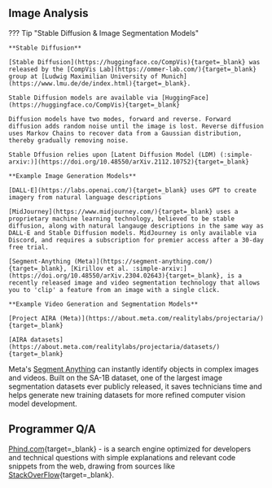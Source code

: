## Image Analysis

??? Tip "Stable Diffusion & Image Segmentation Models"

    **Stable Diffusion**

    [Stable Diffusion](https://huggingface.co/CompVis){target=_blank} was released by the [CompVis Lab](https://ommer-lab.com/){target=_blank} group at [Ludwig Maximilian University of Munich](https://www.lmu.de/de/index.html){target=_blank}. 

    Stable Diffusion models are available via [HuggingFace](https://huggingface.co/CompVis){target=_blank}

    Diffusion models have two modes, forward and reverse. Forward diffusion adds random noise until the image is lost. Reverse diffusion uses Markov Chains to recover data from a Gaussian distribution, thereby gradually removing noise.

    Stable Dffusion relies upon [Latent Diffusion Model (LDM) (:simple-arxiv:)](https://doi.org/10.48550/arXiv.2112.10752){target=_blank}

    **Example Image Generation Models**

    [DALL·E](https://labs.openai.com/){target=_blank} uses GPT to create imagery from natural language descriptions

    [MidJourney](https://www.midjourney.com/){target=_blank} uses a proprietary machine learning technology, believed to be stable diffusion, along with natural langauge descriptions in the same way as DALL·E and Stable Diffusion models. MidJourney is only available via Discord, and requires a subscription for premier access after a 30-day free trial.

    [Segment-Anything (Meta)](https://segment-anything.com/){target=_blank}, [Kirillov et al. :simple-arxiv:](https://doi.org/10.48550/arXiv.2304.02643){target=_blank}, is a recently released image and video segmentation technology that allows you to 'clip' a feature from an image with a single click. 

    **Example Video Generation and Segmentation Models**

    [Project AIRA (Meta)](https://about.meta.com/realitylabs/projectaria/){target=_blank} 

    [AIRA datasets](https://about.meta.com/realitylabs/projectaria/datasets/){target=_blank}

Meta's [Segment Anything](https://segment-anything.com/) can instantly identify objects in complex images and videos. Built on the SA-1B dataset, one of the largest image segmentation datasets ever publicly released, it saves technicians time and helps generate new training datasets for more refined computer vision model development.

## Programmer Q/A

[Phind.com](https://phind.com){target=_blank} - is a search engine optimized for developers and technical questions with simple explanations and relevant code snippets from the web, drawing from sources like [StackOverFlow](https://stackoverflow.com/){target=_blank}.